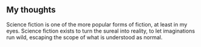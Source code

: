 ## My thoughts

Science fiction is one of the more popular forms of fiction, at least in my eyes. Science fiction exists to turn the sureal into reality, to let imaginations run wild, escaping the scope of what is understood as normal. 